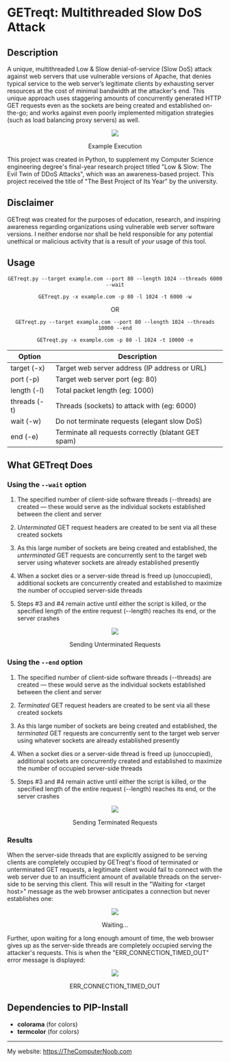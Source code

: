 # GETreqt: Multithreaded Slow DoS Attack

## Description
A unique, multithreaded Low & Slow denial-of-service (Slow DoS) attack against web servers that use vulnerable versions of Apache, that denies typical service to the web server’s legitimate clients by exhausting server resources at the cost of minimal bandwidth at the attacker's end. This unique approach uses staggering amounts of concurrently generated HTTP GET requests even as the sockets are being created and established on-the-go; and works against even poorly implemented mitigation strategies (such as load balancing proxy servers) as well.

<div align="center">
<img src="https://raw.githubusercontent.com/SHUR1K-N/GETreqt-Multithreaded-Slow-DoS-Attack/main/Images/Example%20Execution.png" >
<p>Example Execution</p>
</div>

This project was created in Python, to supplement my Computer Science engineering degree's final-year research project titled "Low & Slow: The Evil Twin of DDoS Attacks", which was an awareness-based project. This project received the title of "The Best Project of Its Year" by the university.

## Disclaimer
GETreqt was created for the purposes of education, research, and inspiring awareness regarding organizations using vulnerable web server software versions. I neither endorse nor shall be held responsible for any potential unethical or malicious activity that is a result of *your* usage of this tool.

## Usage
<div align="center">

`GETreqt.py --target example.com --port 80 --length 1024 --threads 6000 --wait`

`GETreqt.py -x example.com -p 80 -l 1024 -t 6000 -w`

OR

`GETreqt.py --target example.com --port 80 --length 1024 --threads 10000 --end`

`GETreqt.py -x example.com -p 80 -l 1024 -t 10000 -e`


|Option       |Description                                          |
|-------------|-----------------------------------------------------|
|target (-x)  | Target web server address (IP address or URL)       |
|port (-p)    | Target web server port (eg: 80)                     |
|length (-l)  | Total packet length (eg: 1000)                      |
|threads (-t) | Threads (sockets) to attack with (eg: 6000)         |
|wait (-w)    | Do not terminate requests (elegant slow DoS)        |
|end (-e)     | Terminate all requests correctly (blatant GET spam) |

</div>

## What GETreqt Does
### Using the `--wait` option
1. The specified number of client-side software threads (--threads) are created — these would serve as the individual sockets established between the client and server

2. *Unterminated* GET request headers are created to be sent via all these created sockets

3. As this large number of sockets are being created and established, the *unterminated* GET requests are concurrently sent to the target web server using whatever sockets are already established presently

4. When a socket dies or a server-side thread is freed up (unoccupied), additional sockets are concurrently created and established to maximize the number of occupied server-side threads

5. Steps #3 and #4 remain active until either the script is killed, or the specified length of the entire request (--length) reaches its end, or the server crashes

<div align="center">
<img src="https://raw.githubusercontent.com/SHUR1K-N/GETreqt-Multithreaded-Slow-DoS-Attack/main/Images/Unterminated.png" >
<p>Sending Unterminated Requests</p>
</div>

### Using the `--end` option
1. The specified number of client-side software threads (--threads) are created — these would serve as the individual sockets established between the client and server

2. *Terminated* GET request headers are created to be sent via all these created sockets

3. As this large number of sockets are being created and established, the *terminated* GET requests are concurrently sent to the target web server using whatever sockets are already established presently

4. When a socket dies or a server-side thread is freed up (unoccupied), additional sockets are concurrently created and established to maximize the number of occupied server-side threads

5. Steps #3 and #4 remain active until either the script is killed, or the specified length of the entire request (--length) reaches its end, or the server crashes

<div align="center">
<img src="https://raw.githubusercontent.com/SHUR1K-N/GETreqt-Multithreaded-Slow-DoS-Attack/main/Images/Terminated.png" >
<p>Sending Terminated Requests</p>
</div>

### Results
When the server-side threads that are explicitly assigned to be serving clients are completely occupied by GETreqt's flood of terminated or unterminated GET requests, a legitimate client would fail to connect with the web server due to an insufficient amount of available threads on the server-side to be serving this client. This will result in the "Waiting for \<target host\>" message as the web browser anticipates a connection but never establishes one:

<div align="center">
<img src="https://raw.githubusercontent.com/SHUR1K-N/GETreqt-Multithreaded-Slow-DoS-Attack/main/Images/Waiting.png" >
<p>Waiting...</p>
</div>

Further, upon waiting for a long enough amount of time, the web browser gives up as the server-side threads are completely occupied serving the attacker's requests. This is when the "ERR_CONNECTION_TIMED_OUT" error message is displayed:

<div align="center">
<img src="https://raw.githubusercontent.com/SHUR1K-N/GETreqt-Multithreaded-Slow-DoS-Attack/main/Images/ERR_CONNECTION_TIMED_OUT.png" >
<p>ERR_CONNECTION_TIMED_OUT</p>
</div>

## Dependencies to PIP-Install
- **colorama** (for colors)
- **termcolor** (for colors)

------------

My website: https://TheComputerNoob.com

